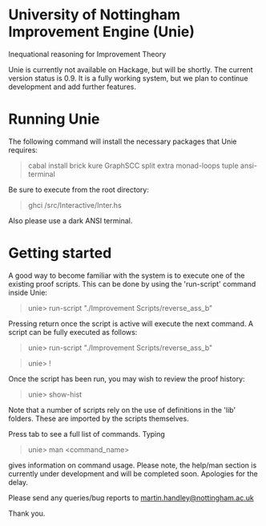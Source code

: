 
# University of Nottingham Improvement Engine (Unie)
Inequational reasoning for Improvement Theory

Unie is currently not available on Hackage, but will be shortly. The current
version status is 0.9. It is a fully working system, but we plan to continue
development and add further features.

# Running Unie

The following command will install the necessary packages that Unie requires:

> cabal install brick kure GraphSCC split extra monad-loops tuple ansi-terminal

Be sure to execute from the root directory:

> ghci /src/Interactive/Inter.hs

Also please use a dark ANSI terminal.

# Getting started

A good way to become familiar with the system is to execute one of the
existing proof scripts. This can be done by using the 'run-script'
command inside Unie:
  
  > unie> run-script "./Improvement Scripts/reverse_ass_b"

Pressing return once the script is active will execute the next command.
A script can be fully executed as follows:
  
  > unie> run-script "./Improvement Scripts/reverse_ass_b"

  > unie> !

Once the script has been run, you may wish to review the proof history:

 > unie> show-hist

Note that a number of scripts rely on the use of definitions
in the 'lib' folders. These are imported by the scripts themselves.

Press tab to see a full list of commands. Typing 
 > unie> man <command_name>

gives information on command usage. Please note, the help/man section is 
currently under development and will be completed soon. Apologies for
the delay.

Please send any queries/bug reports to martin.handley@nottingham.ac.uk

Thank you.